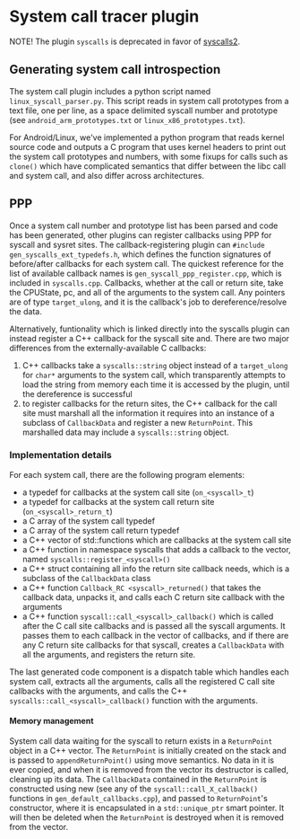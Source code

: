 System call tracer plugin
====

NOTE!
The plugin `syscalls` is deprecated in favor of [syscalls2](https://github.com/moyix/panda/blob/master/docs/syscalls2.md).



Generating system call introspection
----
The system call plugin includes a python script named `linux_syscall_parser.py`.
This script reads in system call prototypes from a text file, one per line, as a space delimited syscall number and prototype
(see `android_arm_prototypes.txt` or `linux_x86_prototypes.txt`).

For Android/Linux, we've implemented a python program that reads kernel source code and outputs a C program that uses kernel
headers to print out the system call prototypes and numbers, with some fixups for calls such as `clone()` which have complicated
semantics that differ between the libc call and system call, and also differ across architectures.

PPP
----
Once a system call number and prototype list has been parsed and code has been generated, other plugins can
register callbacks using PPP for syscall and sysret sites.
The callback-registering plugin can `#include gen_syscalls_ext_typedefs.h`, which defines the function signatures of before/after callbacks
for each system call.
The quickest reference for the list of available callback names is `gen_syscall_ppp_register.cpp`, which is
included in `syscalls.cpp`.
Callbacks, whether at the call or return site,
take the CPUState, pc, and all of the arguments to the system call.
Any pointers are of type `target_ulong`, and it is the callback's job to dereference/resolve the data.

Alternatively, funtionality which is linked directly into the syscalls plugin can instead register a C++ callback for the
syscall site and. There are two major differences from the externally-available C callbacks:
1. C++ callbacks take a `syscalls::string` object instead of a `target_ulong` for `char*` arguments to the system call, which transparently attempts to load the string from memory each time it is accessed by the plugin, until the dereference is successful
2. to register callbacks for the return sites, the C++ callback for the call site must marshall all the information it requires into an instance of a subclass of `CallbackData` and register a new `ReturnPoint`. This marshalled data may include a `syscalls::string` object.

### Implementation details

For each system call, there are the following program elements:

- a typedef for callbacks at the system call site (`on_<syscall>_t`)
- a typedef for callbacks at the system call return site (`on_<syscall>_return_t`)
- a C array of the system call typedef
- a C array of the system call return typedef
- a C++ vector of std::functions which are callbacks at the system call site
- a C++ function in namespace syscalls that adds a callback to the vector, named `syscalls::register_<syscall>()`
- a C++ struct containing all info the return site callback needs, which is a subclass of the `CallbackData` class
- a C++ function `Callback_RC <syscall>_returned()` that takes the callback data, unpacks it, and calls each C return site callback with the arguments
- a C++ function `syscall::call_<syscall>_callback()` which is called after the C call site callbacks and is passed all the syscall arguments. It passes them to each callback in the vector of callbacks, and if there are any C return site callbacks for that syscall, creates a `CallbackData` with all the arguments, and registers the return site.

The last generated code component is a dispatch table which handles each system call, extracts all the arguments,
calls all the registered C call site callbacks with the arguments, and calls the C++ `syscalls::call_<syscall>_callback()`
function with the arguments.

#### Memory management

System call data waiting for the syscall to return exists in a `ReturnPoint` object in a C++ vector.
The `ReturnPoint` is initially created on the stack and is passed to `appendReturnPoint()` using move semantics.
No data in it is ever copied, and when it is removed from the vector its destructor is called, cleaning up its data.
The `CallbackData` contained in the `ReturnPoint` is constructed using new (see any of the `syscall::call_X_callback()` functions
in `gen_default_callbacks.cpp`), and passed to `ReturnPoint`'s constructor, where it is encapsulated in a `std::unique_ptr`
smart pointer. It will then be deleted when the `ReturnPoint` is destroyed when it is removed from the vector.
